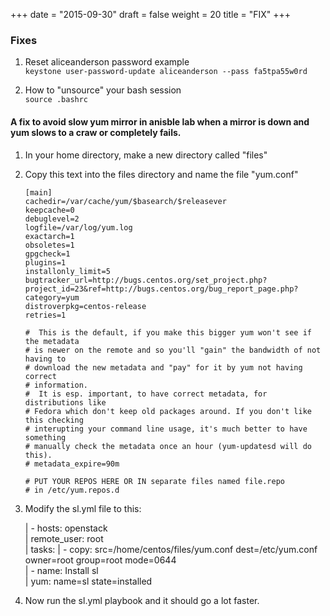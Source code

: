 +++
date = "2015-09-30"
draft = false
weight = 20
title = "FIX"
+++

### Fixes

1. Reset aliceanderson password example  
   `keystone user-password-update aliceanderson --pass fa5tpa55w0rd`


2. How to "unsource" your bash session  
   `source .bashrc`

#### A fix to avoid slow yum mirror in anisble lab when a mirror is down and yum slows to a craw or completely fails.

1. In your home directory, make a new directory called "files"

2. Copy this text into the files directory and name the file "yum.conf"

    ```
    [main]
    cachedir=/var/cache/yum/$basearch/$releasever
    keepcache=0
    debuglevel=2
    logfile=/var/log/yum.log
    exactarch=1
    obsoletes=1
    gpgcheck=1
    plugins=1
    installonly_limit=5
    bugtracker_url=http://bugs.centos.org/set_project.php?project_id=23&ref=http://bugs.centos.org/bug_report_page.php?category=yum
    distroverpkg=centos-release
    retries=1

    #  This is the default, if you make this bigger yum won't see if the metadata
    # is newer on the remote and so you'll "gain" the bandwidth of not having to
    # download the new metadata and "pay" for it by yum not having correct
    # information.
    #  It is esp. important, to have correct metadata, for distributions like
    # Fedora which don't keep old packages around. If you don't like this checking
    # interupting your command line usage, it's much better to have something
    # manually check the metadata once an hour (yum-updatesd will do this).
    # metadata_expire=90m

    # PUT YOUR REPOS HERE OR IN separate files named file.repo
    # in /etc/yum.repos.d    
    ```

3. Modify the sl.yml file to this:
    
   | - hosts: openstack  
   |   remote_user: root  
   |   tasks: 
   |   - copy: src=/home/centos/files/yum.conf dest=/etc/yum.conf owner=root group=root mode=0644  
   |   - name: Install sl  
   |     yum: name=sl state=installed  
    

4. Now run the sl.yml playbook and it should go a lot faster.
